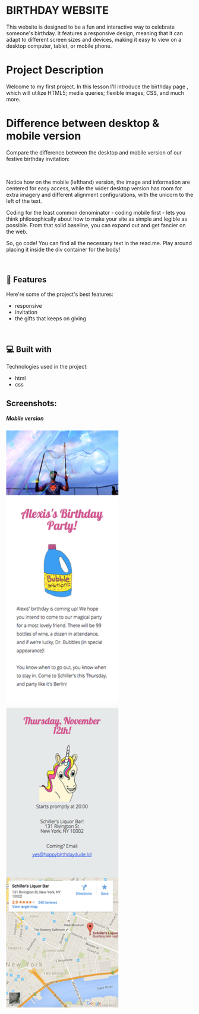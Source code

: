 #  BIRTHDAY WEBSITE 

This website is designed to be a fun and interactive way to celebrate someone's birthday. It features a responsive design, meaning that it can adapt to different screen sizes and devices, making it easy to view on a desktop computer, tablet, or mobile phone.


#  Project Description

Welcome to my first project. In this lesson I'll introduce the birthday page , which will utilize HTML5; media queries; flexible images; CSS, and much more.

#  Difference between desktop & mobile version 

Compare the difference between the desktop and mobile version of our festive birthday invitation: 

<img alt="" width="800" src="images/View_Screen.jpg">

Notice how on the mobile (lefthand) version, the image and information are centered for easy access, while the wider desktop version has room for extra imagery and different alignment configurations, with the unicorn to the left of the text.

Coding for the least common denominator - coding mobile first - lets you think philosophically about how to make your site as simple and legible as possible. From that solid baseline, you can expand out and get fancier on the web. 

So, go code! You can find all the necessary text in the read.me. Play around placing it inside the div container for the body!



<br>
<h2>🧐 Features</h2>

Here're some of the project's best features:

*   responsive
*   invitation
*   the gifts that keeps on giving
 
 <br>

<h2>💻 Built with</h2>

Technologies used in the project:

*   html
*   css


<h2>Screenshots:</h2>
<h5>Mobile version</h5>
<img src="https://github.com/shivanikumari24/Responsive-website/blob/main/Birthday-site/image/comp-mobile.png" alt="project-screenshot" width="60%" height="20%/">
